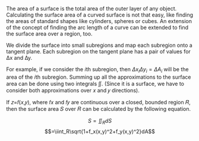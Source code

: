 The area of a surface is the total area of the outer layer of any object. Calculating the surface area of a curved surface is not that easy, like finding the areas of standard shapes like cylinders, spheres or cubes. An extension of the concept of finding the arc length of a curve can be extended to find the surface area over a region, too.

We divide the surface into small subregions and map each subregion onto a tangent plane. Each subregion on the tangent plane has a pair of values for ∆x and ∆y.

For example, if we consider the 𝑖th subregion, then $\Delta x_i\Delta y_i=\Delta A_i$ will be the area of the 𝑖th subregion. Summing up all the approximations to the surface area can be done using two integrals ∬. (Since it is a surface, we have to consider both approximations over 𝑥 and 𝑦 directions).

If 𝑧=𝑓(𝑥,𝑦), where 𝑓𝑥 and 𝑓𝑦 are continuous over a closed, bounded region 𝑅, then the surface area 𝑆 over 𝑅 can be calculated by the following equation.

$$S=\iint_RdS$$
$$=\iint_R\sqrt{1+f_x(x,y)^2+f_y(x,y)^2}dA$$

